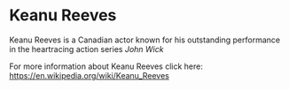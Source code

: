 # Keanu Reeves 

Keanu Reeves is a Canadian actor known for his outstanding performance in the heartracing action series *John Wick*

For more information about Keanu Reeves click here: https://en.wikipedia.org/wiki/Keanu_Reeves
